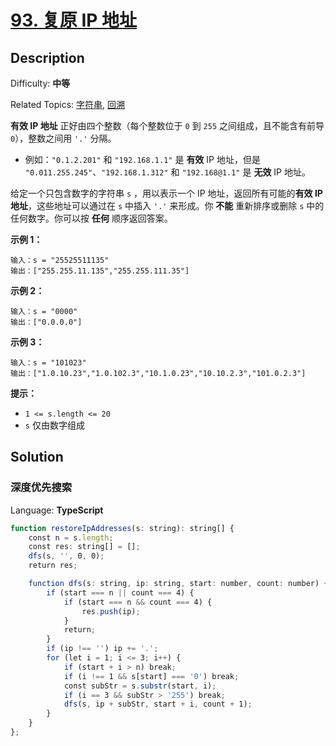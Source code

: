 # [93\. 复原 IP 地址](https://leetcode.cn/problems/restore-ip-addresses/)

## Description

Difficulty: **中等**  

Related Topics: [字符串](https://leetcode.cn/tag/string/), [回溯](https://leetcode.cn/tag/backtracking/)

**有效 IP 地址** 正好由四个整数（每个整数位于 `0` 到 `255` 之间组成，且不能含有前导 `0`），整数之间用 `'.'` 分隔。

* 例如：`"0.1.2.201"` 和 `"192.168.1.1"` 是 **有效** IP 地址，但是 `"0.011.255.245"`、`"192.168.1.312"` 和 `"192.168@1.1"` 是 **无效** IP 地址。

给定一个只包含数字的字符串 `s` ，用以表示一个 IP 地址，返回所有可能的**有效 IP 地址**，这些地址可以通过在 `s` 中插入 `'.'` 来形成。你 **不能** 重新排序或删除 `s` 中的任何数字。你可以按 **任何** 顺序返回答案。

**示例 1：**

```
输入：s = "25525511135"
输出：["255.255.11.135","255.255.111.35"]
```

**示例 2：**

```
输入：s = "0000"
输出：["0.0.0.0"]
```

**示例 3：**

```
输入：s = "101023"
输出：["1.0.10.23","1.0.102.3","10.1.0.23","10.10.2.3","101.0.2.3"]
```

**提示：**

* `1 <= s.length <= 20`
* `s` 仅由数字组成

## Solution

### 深度优先搜索

Language: **TypeScript**

```typescript
function restoreIpAddresses(s: string): string[] {
    const n = s.length;
    const res: string[] = [];
    dfs(s, '', 0, 0);
    return res;

    function dfs(s: string, ip: string, start: number, count: number) {
        if (start === n || count === 4) {
            if (start === n && count === 4) {
                res.push(ip);
            }
            return;
        }
        if (ip !== '') ip += '.';
        for (let i = 1; i <= 3; i++) {
            if (start + i > n) break;
            if (i !== 1 && s[start] === '0') break;
            const subStr = s.substr(start, i);
            if (i == 3 && subStr > '255') break;
            dfs(s, ip + subStr, start + i, count + 1);
        }
    }
};
```
